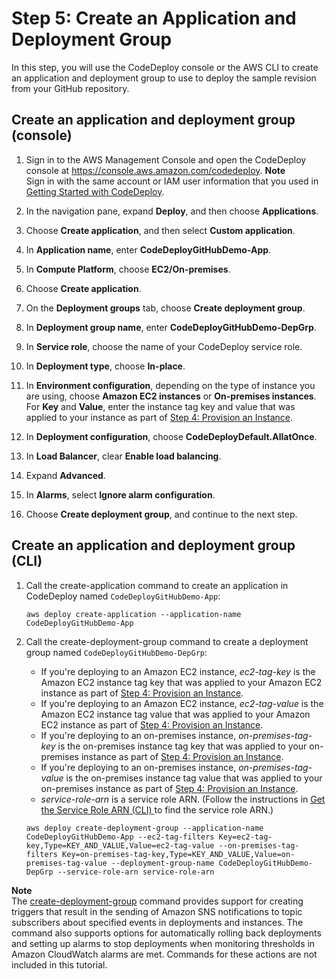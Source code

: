 # Step 5: Create an Application and Deployment Group<a name="tutorials-github-create-application"></a>

In this step, you will use the CodeDeploy console or the AWS CLI to create an application and deployment group to use to deploy the sample revision from your GitHub repository\.

## Create an application and deployment group \(console\)<a name="tutorials-github-create-application-console"></a>

1. Sign in to the AWS Management Console and open the CodeDeploy console at [https://console\.aws\.amazon\.com/codedeploy](https://console.aws.amazon.com/codedeploy)\.
**Note**  
Sign in with the same account or IAM user information that you used in [Getting Started with CodeDeploy](getting-started-codedeploy.md)\.

1. In the navigation pane, expand **Deploy**, and then choose **Applications**\.

1. Choose **Create application**, and then select **Custom application**\.

1. In **Application name**, enter **CodeDeployGitHubDemo\-App**\.

1. In **Compute Platform**, choose **EC2/On\-premises**\.

1. Choose **Create application**\.

1. On the **Deployment groups** tab, choose **Create deployment group**\.

1. In **Deployment group name**, enter **CodeDeployGitHubDemo\-DepGrp**\.

1. In **Service role**, choose the name of your CodeDeploy service role\.

1. In **Deployment type**, choose **In\-place**\.

1. In **Environment configuration**, depending on the type of instance you are using, choose **Amazon EC2 instances** or **On\-premises instances**\. For **Key** and **Value**, enter the instance tag key and value that was applied to your instance as part of [Step 4: Provision an Instance](tutorials-github-provision-instance.md)\.

1. In **Deployment configuration**, choose **CodeDeployDefault\.AllatOnce**\.

1. In **Load Balancer**, clear **Enable load balancing**\.

1. Expand **Advanced**\.

1. In **Alarms**, select **Ignore alarm configuration**\.

1. Choose **Create deployment group**, and continue to the next step\. 

## Create an application and deployment group \(CLI\)<a name="tutorials-github-create-application-cli"></a>

1. Call the create\-application command to create an application in CodeDeploy named `CodeDeployGitHubDemo-App`:

   ```
   aws deploy create-application --application-name CodeDeployGitHubDemo-App
   ```

1. Call the create\-deployment\-group command to create a deployment group named `CodeDeployGitHubDemo-DepGrp`:
   + If you're deploying to an Amazon EC2 instance, *ec2\-tag\-key* is the Amazon EC2 instance tag key that was applied to your Amazon EC2 instance as part of [Step 4: Provision an Instance](tutorials-github-provision-instance.md)\.
   + If you're deploying to an Amazon EC2 instance, *ec2\-tag\-value* is the Amazon EC2 instance tag value that was applied to your Amazon EC2 instance as part of [Step 4: Provision an Instance](tutorials-github-provision-instance.md)\.
   + If you're deploying to an on\-premises instance, *on\-premises\-tag\-key* is the on\-premises instance tag key that was applied to your on\-premises instance as part of [Step 4: Provision an Instance](tutorials-github-provision-instance.md)\.
   + If you're deploying to an on\-premises instance, *on\-premises\-tag\-value* is the on\-premises instance tag value that was applied to your on\-premises instance as part of [Step 4: Provision an Instance](tutorials-github-provision-instance.md)\.
   + *service\-role\-arn* is a service role ARN\. \(Follow the instructions in [Get the Service Role ARN \(CLI\) ](getting-started-create-service-role.md#getting-started-get-service-role-cli) to find the service role ARN\.\)

   ```
   aws deploy create-deployment-group --application-name CodeDeployGitHubDemo-App --ec2-tag-filters Key=ec2-tag-key,Type=KEY_AND_VALUE,Value=ec2-tag-value --on-premises-tag-filters Key=on-premises-tag-key,Type=KEY_AND_VALUE,Value=on-premises-tag-value --deployment-group-name CodeDeployGitHubDemo-DepGrp --service-role-arn service-role-arn
   ```
**Note**  
The [create\-deployment\-group](https://docs.aws.amazon.com/cli/latest/reference/deploy/create-deployment-group.html) command provides support for creating triggers that result in the sending of Amazon SNS notifications to topic subscribers about specified events in deployments and instances\. The command also supports options for automatically rolling back deployments and setting up alarms to stop deployments when monitoring thresholds in Amazon CloudWatch alarms are met\. Commands for these actions are not included in this tutorial\.